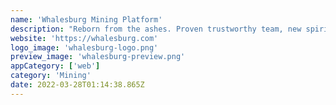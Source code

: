```yaml
---
name: 'Whalesburg Mining Platform'
description: "Reborn from the ashes. Proven trustworthy team, new spirit, new servers, fair fees."
website: 'https://whalesburg.com'
logo_image: 'whalesburg-logo.png'
preview_image: 'whalesburg-preview.png'
appCategory: ['web']
category: 'Mining'
date: 2022-03-28T01:14:38.865Z
---
```

